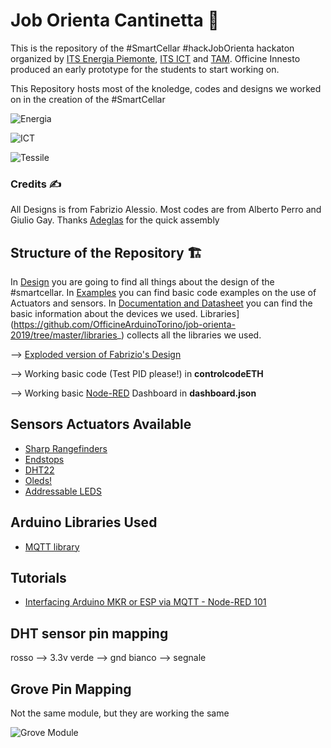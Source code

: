 # Job Orienta Cantinetta 🚀

This is the repository of the #SmartCellar #hackJobOrienta hackaton organized by [ITS Energia Piemonte](http://www.its-energiapiemonte.it/), [ITS ICT](http://www.its-ictpiemonte.it/) and [TAM](https://www.its-tessileabbigliamentomoda.it/). 
Officine Innesto produced an early prototype for the students to start working on. 

This Repository hosts most of the knoledge, codes and designs we worked on in the creation of the #SmartCellar

![Energia](http://www.its-energiapiemonte.it/wp-content/uploads/2017/09/logo_ITS_retina.jpg)

![ICT](http://www.sistemaits.it/public/loghi-fondazioni/logoITSICT_1501851440.png)

![Tessile](https://www.its-tessileabbigliamentomoda.it/wp-content/uploads/2018/03/logo.png)

### Credits ✍️

All Designs is from Fabrizio Alessio. Most codes are from Alberto Perro and Giulio Gay. Thanks [Adeglas](https://adeglas.it/) for the quick assembly

## Structure of the Repository 🏗️

In [Design](https://github.com/OfficineArduinoTorino/job-orienta-2019/tree/master/design) you are going to find all things about the design of the #smartcellar. In [Examples](https://github.com/OfficineArduinoTorino/job-orienta-2019/tree/master/examples) you can find basic code examples on the use of Actuators and sensors. In [Documentation and Datasheet](https://github.com/OfficineArduinoTorino/job-orienta-2019/tree/master/documentation%20%26%20datasheet) you can find the basic information about the devices we used. Libraries](https://github.com/OfficineArduinoTorino/job-orienta-2019/tree/master/libraries_) collects all the libraries we used.

--> [Exploded version of Fabrizio's Design](https://github.com/OfficineArduinoTorino/job-orienta-2019/blob/master/design/CANTINETTA%20ESPLOSO.stl)

--> Working basic code (Test PID please!) in **controlcodeETH**

--> Working basic [Node-RED](https://nodered.org/) Dashboard in  	**dashboard.json**

## Sensors  Actuators Available

* [Sharp Rangefinders](https://www.makerguides.com/sharp-gp2y0a21yk0f-ir-distance-sensor-arduino-tutorial/)
* [Endstops](https://www.critics-corporation.com/RaspberryPi/esempio-arduino-snap-action-end-stop-tutorial-lezione-10)
* [DHT22](https://create.arduino.cc/projecthub/mafzal/temperature-monitoring-with-dht22-arduino-15b013)
* [Oleds!](https://lorenzocasaburo.it/arduino/utilizzare-display-oled-128x64-i2c-con-arduino/)
* [Addressable LEDS](https://learn.adafruit.com/adafruit-neopixel-uberguide/arduino-library-use)

## Arduino Libraries Used
* [MQTT library](https://github.com/OfficineArduinoTorino/job-orienta-2019.git)

## Tutorials
* [Interfacing Arduino MKR or ESP via MQTT - Node-RED 101](https://www.hackster.io/officine/interfacing-arduino-mkr-or-esp-via-mqtt-node-red-101-4833bc)

## DHT sensor pin mapping

rosso -->  3.3v 
verde -->  gnd 
bianco --> segnale

## Grove Pin Mapping 

Not the same module, but they are working the same

![Grove Module](https://www.cytron.io/image/catalog/products/GRV-SW-420/pin_map.jpg)
